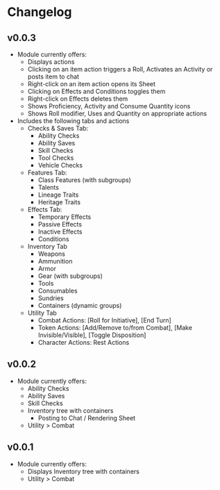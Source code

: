 # Changelog

## v0.0.3
- Module currently offers:
  - Displays actions
  - Clicking on an item action triggers a Roll, Activates an Activity or posts item to chat
  - Right-click on an item action opens its Sheet  
  - Clicking on Effects and Conditions toggles them
  - Right-click on Effects deletes them
  - Shows Proficiency, Activity and Consume Quantity icons
  - Shows Roll modifier, Uses and Quantity on appropriate actions
- Includes the following tabs and actions
  - Checks & Saves Tab:
    - Ability Checks
    - Ability Saves
    - Skill Checks
    - Tool Checks
    - Vehicle Checks
  - Features Tab:
    - Class Features (with subgroups)
    - Talents
    - Lineage Traits
    - Heritage Traits
  - Effects Tab:
    - Temporary Effects
    - Passive Effects
    - Inactive Effects
    - Conditions
  - Inventory Tab
    - Weapons
    - Ammunition
    - Armor
    - Gear (with subgroups)
    - Tools
    - Consumables
    - Sundries
    - Containers (dynamic groups)
  - Utility Tab
    - Combat Actions: [Roll for Initiative], [End Turn]
    - Token Actions: [Add/Remove to/from Combat], [Make Invisible/Visible], [Toggle Disposition]
    - Character Actions: Rest Actions

## v0.0.2
- Module currently offers:
  - Ability Checks
  - Ability Saves
  - Skill Checks
  - Inventory tree with containers
    - Posting to Chat / Rendering Sheet
  - Utility > Combat

## v0.0.1
- Module currently offers: 
  - Displays Inventory tree with containers
  - Utility > Combat
